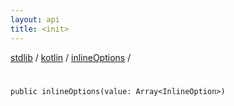```yaml
---
layout: api
title: <init>
---
```

[stdlib](../../index.md) / [kotlin](../index.md) / [inlineOptions](index.md) / [<init>](_init_.md)

# <init>

```
public inlineOptions(value: Array<InlineOption>)
```
